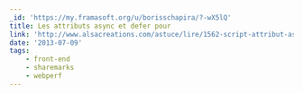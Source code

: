```yaml
---
_id: 'https://my.framasoft.org/u/borisschapira/?-wX5lQ'
title: Les attributs async et defer pour
link: 'http://www.alsacreations.com/astuce/lire/1562-script-attribut-async-defer.html'
date: '2013-07-09'
tags:
    - front-end
    - sharemarks
    - webperf
---
```


<div class="markdown"><p></p></div>
